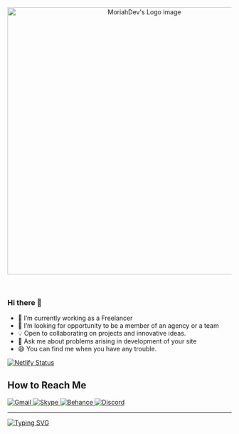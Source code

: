 <div align="center" width='100%'>
  <a align='center' width='100%' href="#"><img src="https://github.com/SweetCoding115/SweetCoding115/blob/main/assets/pompo-the-cinephile-typing-fast.gif" width="600" alt="MoriahDev's Logo image" style='margin-bottom:30px;'/></a>
</div>

### Hi there 👋

<!--
**SweetCoding115/SweetCoding115** is a ✨ _special_ ✨ repository because its `README.md` (this file) appears on your GitHub profile.

Here are some ideas to get you started:

- 🔭 I’m currently working on ...
- 🌱 I’m currently learning ...
- 👯 I’m looking to collaborate on ...
- 🤔 I’m looking for help with ...
- 💬 Ask me about ...
- 📫 How to reach me: ...
- 😄 Pronouns: ...
- ⚡ Fun fact: ...
-->

- 🔭 I’m currently working as a Freelancer
- 🤔 I’m looking for opportunity to be a member of an agency or a team
- 💡 Open to collaborating on projects and innovative ideas.
- 💬 Ask me about problems arising in development of your site
- 😄 You can find me when you have any trouble.<br/>

[![Netlify Status](https://api.netlify.com/api/v1/badges/d17caeac-fd15-422d-a1e6-fa390a3a09e4/deploy-status)](https://app.netlify.com/sites/nextui-nextauth-mongodb/deploys)

## How to Reach Me

<p align='left'>
  <a href="mailto:moriahbuckridge96115@gmail.com" target="_blank">
    <img src="https://img.shields.io/badge/Gmail-D14836?style=for-the-badge&logo=gmail&logoColor=white" alt="Gmail">
  </a>
  <a href="https://join.skype.com/invite/q7kutPqmW3gp" target="_blank">
    <img src="https://img.shields.io/badge/Skype-0078d4?style=for-the-badge&logo=skype&logoColor=white" alt="Skype">
  </a>
  <a href="https://www.behance.net/merndev115" target="_blank">
    <img src="https://img.shields.io/badge/behance-44cc11?style=for-the-badge&logo=behance&logoColor=white" alt="Behance">
  </a>
  <a href="https://discordapp.com/users/1137049992398381087" target="_blank">
    <img src="https://img.shields.io/badge/discord-9696ff?style=for-the-badge&logo=discord&logoColor=white" alt="Discord">
  </a>
</p>

<hr/>

<a align="left" href="https://github.com/SweetCoding115">
  <img src="https://readme-typing-svg.demolab.com?font=Georgia&size=18&theme=dracula&duration=3000&pause=200&multiline=true&width=1000&height=110&lines=✨I+am+a+Full+Stack+Web+Developer+%7C;+Front-end,+Back-end+|+DataBase+Intergration+%7C;+API+Integration+|+Payment+Gateway+Integration+%7C;+Converting+Figma,+PSD+into+HTML,+CSS,+JavaScript" alt="Typing SVG" />
</a>
